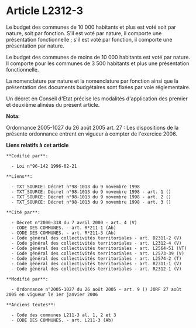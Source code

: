 # Article L2312-3

Le budget des communes de 10 000 habitants et plus est voté soit par nature, soit par fonction. S'il est voté par nature, il
comporte une présentation fonctionnelle ; s'il est voté par fonction, il comporte une présentation par nature.

Le budget des communes de moins de 10 000 habitants est voté par nature. Il comporte pour les communes de 3 500 habitants et
plus une présentation fonctionnelle.

La nomenclature par nature et la nomenclature par fonction ainsi que la présentation des documents budgétaires sont fixées
par voie réglementaire.

Un décret en Conseil d'Etat précise les modalités d'application des premier et deuxième alinéas du présent article.

**Nota:**

Ordonnance 2005-1027 du 26 août 2005 art. 27 : Les dispositions de la présente ordonnance entrent en vigueur à compter de
l'exercice 2006.

**Liens relatifs à cet article**

	**Codifié par**:

	  - Loi n°96-142 1996-02-21

	**Liens**:

	  - TXT_SOURCE: Décret n°98-1013 du 9 novembre 1998
	  - TXT_SOURCE: Décret n°98-1013 du 9 novembre 1998 - art. 1 ()
	  - TXT_SOURCE: Décret n°98-1013 du 9 novembre 1998 - art. 2 ()
	  - TXT_SOURCE: Décret n°98-1013 du 9 novembre 1998 - art. 3 ()

	**Cité par**:

	  - Décret n°2000-318 du 7 avril 2000 - art. 4 (V)
	  - CODE DES COMMUNES. - art. R*211-1 (Ab)
	  - CODE DES COMMUNES. - art. R*211-3 (Ab)
	  - Code général des collectivités territoriales - art. D2311-2 (V)
	  - Code général des collectivités territoriales - art. L2312-4 (V)
	  - Code général des collectivités territoriales - art. L2564-51 (VT)
	  - Code général des collectivités territoriales - art. L2573-39 (V)
	  - Code général des collectivités territoriales - art. L2574-2 (T)
	  - Code général des collectivités territoriales - art. R2311-1 (V)
	  - Code général des collectivités territoriales - art. R2312-1 (V)

	**Modifié par**:

	  - Ordonnance n°2005-1027 du 26 août 2005 - art. 9 () JORF 27 août 2005 en vigueur le 1er janvier 2006

	**Anciens textes**:

	  - Code des communes L211-3 al. 1, 2 et 3
	  - CODE DES COMMUNES. - art. L211-3 (Ab)

